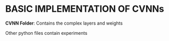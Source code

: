 # BASIC IMPLEMENTATION OF CVNNs

**CVNN Folder**: Contains the complex layers and weights

Other python files contain experiments
